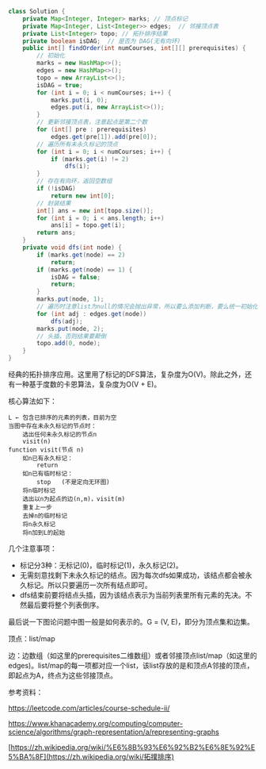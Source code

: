``` java
class Solution {
    private Map<Integer, Integer> marks; // 顶点标记
    private Map<Integer, List<Integer>> edges;	// 邻接顶点表
    private List<Integer> topo;	// 拓扑排序结果
    private boolean isDAG;	// 是否为 DAG(无有向环)
    public int[] findOrder(int numCourses, int[][] prerequisites) {
        // 初始化
        marks = new HashMap<>();
        edges = new HashMap<>();
        topo = new ArrayList<>();
        isDAG = true;
        for (int i = 0; i < numCourses; i++) {
            marks.put(i, 0);
            edges.put(i, new ArrayList<>());
        }
        // 更新邻接顶点表，注意起点是第二个数
        for (int[] pre : prerequisites)
            edges.get(pre[1]).add(pre[0]);
        // 遍历所有未永久标记的顶点
        for (int i = 0; i < numCourses; i++) {
            if (marks.get(i) != 2)
                dfs(i);
        }
        // 存在有向环，返回空数组
        if (!isDAG)
            return new int[0];
        // 封装结果
        int[] ans = new int[topo.size()];
        for (int i = 0; i < ans.length; i++)
            ans[i] = topo.get(i);
        return ans;
    }
    private void dfs(int node) {
        if (marks.get(node) == 2)
            return;
        if (marks.get(node) == 1) {
            isDAG = false;
            return;
        }
        marks.put(node, 1);
        // 遍历时注意list为null的情况会抛出异常，所以要么添加判断，要么统一初始化为空list
        for (int adj : edges.get(node))
            dfs(adj);
        marks.put(node, 2);
        // 头插，否则结果要颠倒
        topo.add(0, node);
    }
}
```

经典的拓扑排序应用。这里用了标记的DFS算法，复杂度为O(V)。除此之外，还有一种基于度数的卡恩算法，复杂度为O(V + E)。

核心算法如下：

``` 
L ← 包含已排序的元素的列表，目前为空
当图中存在未永久标记的节点时：
    选出任何未永久标记的节点n
    visit(n)
function visit(节点 n)
    如n已有永久标记：
        return
    如n已有临时标记：
        stop   (不是定向无环图)
    将n临时标记
    选出以n为起点的边(n,m)，visit(m)
    重复上一步
    去掉n的临时标记
    将n永久标记
    将n加到L的起始
```

几个注意事项：

* 标记分3种：无标记(0)，临时标记(1)，永久标记(2)。
* 无需刻意找剩下未永久标记的结点。因为每次dfs如果成功，该结点都会被永久标记。所以只要遍历一次所有结点即可。
* dfs结束前要将结点头插，因为该结点表示为当前列表里所有元素的先决。不然最后要将整个列表倒序。

最后说一下图论问题中图一般是如何表示的。G = (V, E)，即分为顶点集和边集。

顶点：list/map

边：边数组（如这里的prerequisites二维数组）或者邻接顶点list/map（如这里的edges)。list/map的每一项都对应一个list，该list存放的是和顶点A邻接的顶点，即起点为A，终点为这些邻接顶点。

参考资料：

https://leetcode.com/articles/course-schedule-ii/

https://www.khanacademy.org/computing/computer-science/algorithms/graph-representation/a/representing-graphs

[https://zh.wikipedia.org/wiki/%E6%8B%93%E6%92%B2%E6%8E%92%E5%BA%8F](https://zh.wikipedia.org/wiki/拓撲排序)